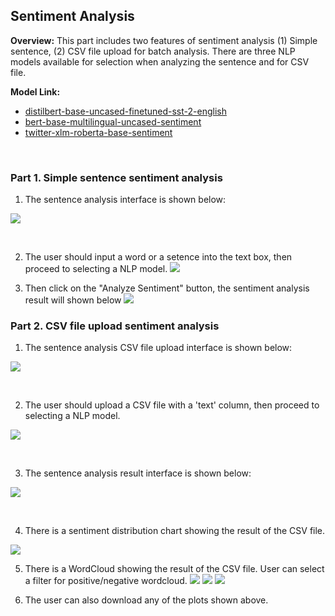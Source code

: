 ## Sentiment Analysis

**Overview:** This part includes two features of sentiment analysis (1) Simple sentence, (2) CSV file upload for batch analysis. There are three NLP models available for selection when analyzing the sentence and for CSV file.

**Model Link:**
- <a href="https://huggingface.co/distilbert/distilbert-base-uncased-finetuned-sst-2-english">distilbert-base-uncased-finetuned-sst-2-english</a>
- <a href="https://huggingface.co/nlptown/bert-base-multilingual-uncased-sentiment">bert-base-multilingual-uncased-sentiment</a>
- <a href="https://huggingface.co/cardiffnlp/twitter-xlm-roberta-base-sentiment">twitter-xlm-roberta-base-sentiment</a>

<br>

### Part 1. Simple sentence sentiment analysis

1. The sentence analysis interface is shown below:

![](image/sentiment_analysis_sentence1.png)

<br>


2. The user should input a word or a setence into the text box, then proceed to selecting a NLP model.
![](image/sentiment_analysis_sentence2.png)

3. Then click on the "Analyze Sentiment" button, the sentiment analysis result will shown below
![](image/sentiment_analysis_sentence3.png)

### Part 2. CSV file upload sentiment analysis

1. The sentence analysis CSV file upload interface is shown below:
   
![](image/sentiment_analysis_csv1.png)

<br>

2. The user should upload a CSV file with a 'text' column, then proceed to selecting a NLP model.
   
![](image/sentiment_analysis_csv2.png)

<br>

3. The sentence analysis result interface is shown below:

![](image/sentiment_analysis_csv3.png)

<br>

4. There is a sentiment distribution chart showing the result of the CSV file.

![](image/sentiment_analysis_csv4.png)

5. There is a WordCloud showing the result of the CSV file. User can select a filter for positive/negative wordcloud.
![](image/sentiment_analysis_csv5.png)
![](image/sentiment_analysis_csv6.png)
![](image/sentiment_analysis_csv7.png)

6. The user can also download any of the plots shown above.
